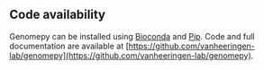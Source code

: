 ## Code availability
Genomepy can be installed using [Bioconda](https://anaconda.org/bioconda/genomepy) and [Pip](https://pypi.org/project/genomepy/).
Code and full documentation are available at [https://github.com/vanheeringen-lab/genomepy](https://github.com/vanheeringen-lab/genomepy).
